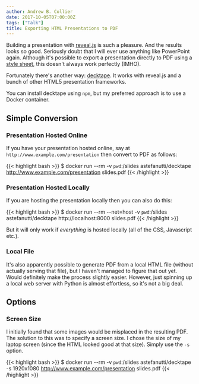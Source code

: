 ```yaml
---
author: Andrew B. Collier
date: 2017-10-05T07:00:00Z
tags: ["Talk"]
title: Exporting HTML Presentations to PDF
---
```


Building a presentation with [reveal.js](http://lab.hakim.se/reveal-js/) is such a pleasure. And the results looks so good. Seriously doubt that I will ever use anything like PowerPoint again. Although it's possible to export a presentation directly to PDF using a [style sheet](https://github.com/hakimel/reveal.js#pdf-export), this doesn't always work perfectly (IMHO).

Fortunately there's another way: [decktape](https://github.com/astefanutti/decktape). It works with reveal.js and a bunch of other HTML5 presentation frameworks.

<!--more-->

You can install decktape using `npm`, but my preferred approach is to use a Docker container.

## Simple Conversion

### Presentation Hosted Online

If you have your presentation hosted online, say at `http://www.example.com/presentation` then convert to PDF as follows:

{{< highlight bash >}}
$ docker run --rm -v `pwd`:/slides astefanutti/decktape http://www.example.com/presentation slides.pdf
{{< /highlight >}}

### Presentation Hosted Locally

If you are hosting the presentation locally then you can also do this:

{{< highlight bash >}}
$ docker run --rm --net=host -v `pwd`:/slides astefanutti/decktape http://localhost:8000 slides.pdf
{{< /highlight >}}

But it will only work if *everything* is hosted locally (all of the CSS, Javascript etc.).

### Local File

It's also apparently possible to generate PDF from a local HTML file (without actually serving that file), but I haven't managed to figure that out yet. Would definitely make the process slightly easier. However, just spinning up a local web server with Python is almost effortless, so it's not a big deal.

## Options

### Screen Size

I initially found that some images would be misplaced in the resulting PDF. The solution to this was to specify a screen size. I chose the size of my laptop screen (since the HTML looked good at that size). Simply use the `-s` option.

{{< highlight bash >}}
$ docker run --rm -v `pwd`:/slides astefanutti/decktape -s 1920x1080 http://www.example.com/presentation slides.pdf
{{< /highlight >}}